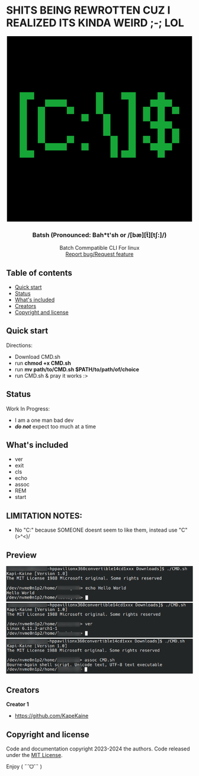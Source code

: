 # SHITS BEING REWROTTEN CUZ I REALIZED ITS KINDA WEIRD ;-; LOL

<p align="center">
  <a>
    <img src="https://github.com/KapiKane/Batsh/blob/main/Retropix.png?raw=true" alt="Logo" width=500 height=500>
  </a>

  <h3 align="center">Batsh (Pronounced: Bah*t'sh or /[bæ][t̆][tʃ:]/)</h3>

  <p align="center">
  Batch Commpatible CLI For linux
    <br>
    <a href="https://github.com/KapiKane/Batsh/issues">Report bug/Request feature</a>
  </p>
</p>


## Table of contents

- [Quick start](#quick-start)
- [Status](#status)
- [What's included](#whats-included)
- [Creators](#creators)
- [Copyright and license](#copyright-and-license)


## Quick start

Directions:
- Download CMD.sh
- run **chmod +x CMD.sh**
- run **mv path/to/CMD.sh $PATH/to/path/of/choice**
- run CMD.sh & pray it works :>

## Status
Work In Progress:
- I am a one man bad dev
- ***do not*** expect too much at a time

## What's included
- ver
- exit
- cls
- echo
- assoc
- REM
- start

## LIMITATION NOTES:
- No "C:" because SOMEONE doesnt seem to like them, instead use "C" \(>^<)/

## Preview
<img src="https://github.com/KapiKane/Batsh/blob/Images/Screenshot_20241105_042955-1.png" alt="Preview1">
<img src="https://github.com/KapiKane/Batsh/blob/main/Screenshot_20241105_044136.png" alt="Preview1">
<img src="https://github.com/KapiKane/Batsh/blob/main/Screenshot_20241105_044714.png" alt="Preview1">

## Creators

**Creator 1**

- <https://github.com/KapeKaine>

## Copyright and license

Code and documentation copyright 2023-2024 the authors. Code released under the [MIT License](https://reponame/blob/master/LICENSE).

Enjoy ( ˶ˆᗜˆ˵ )
